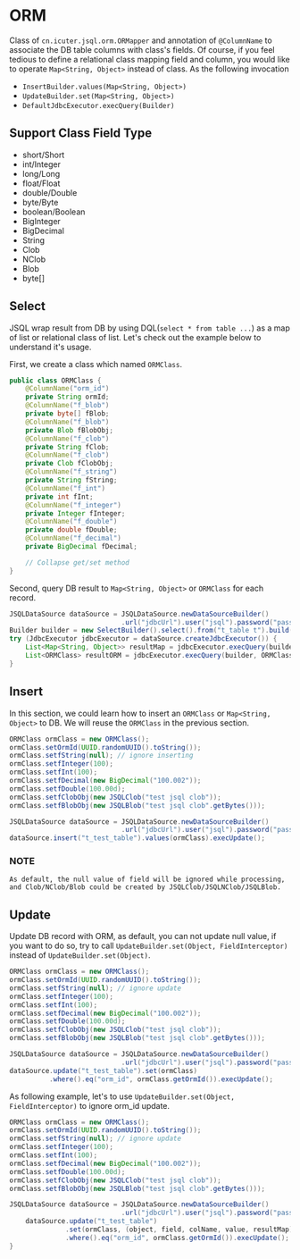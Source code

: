 # ORM

Class of `cn.icuter.jsql.orm.ORMapper` and annotation of `@ColumnName` to associate
the DB table columns with class's fields. Of course, if you feel tedious to define a relational class mapping field and column,
you would like to operate `Map<String, Object>` instead of class. As the following invocation
- `InsertBuilder.values(Map<String, Object>)`
- `UpdateBuilder.set(Map<String, Object>)`
- `DefaultJdbcExecutor.execQuery(Builder)`

## Support Class Field Type
- short/Short
- int/Integer
- long/Long
- float/Float
- double/Double
- byte/Byte
- boolean/Boolean
- BigInteger
- BigDecimal
- String
- Clob
- NClob
- Blob
- byte[]

## Select
JSQL wrap result from DB by using DQL(`select * from table ...`) as a map of list or relational class of list.
Let's check out the example below to understand it's usage.

First, we create a class which named `ORMClass`.
```java
public class ORMClass {
    @ColumnName("orm_id")
    private String ormId;
    @ColumnName("f_blob")
    private byte[] fBlob;
    @ColumnName("f_blob")
    private Blob fBlobObj;
    @ColumnName("f_clob")
    private String fClob;
    @ColumnName("f_clob")
    private Clob fClobObj;
    @ColumnName("f_string")
    private String fString;
    @ColumnName("f_int")
    private int fInt;
    @ColumnName("f_integer")
    private Integer fInteger;
    @ColumnName("f_double")
    private double fDouble;
    @ColumnName("f_decimal")
    private BigDecimal fDecimal;

    // Collapse get/set method
}
```

Second, query DB result to `Map<String, Object>` or `ORMClass` for each record.
```java
JSQLDataSource dataSource = JSQLDataSource.newDataSourceBuilder()
                            .url("jdbcUrl").user("jsql").password("pass").build();
Builder builder = new SelectBuilder().select().from("t_table t").build();
try (JdbcExecutor jdbcExecutor = dataSource.createJdbcExecutor()) {
    List<Map<String, Object>> resultMap = jdbcExecutor.execQuery(builder);
    List<ORMClass> resultORM = jdbcExecutor.execQuery(builder, ORMClass.class);
}
```

## Insert
In this section, we could learn how to insert an `ORMClass` or `Map<String, Object>` to DB. We will reuse the
`ORMClass` in the previous section.

```java
ORMClass ormClass = new ORMClass();
ormClass.setOrmId(UUID.randomUUID().toString());
ormClass.setfString(null); // ignore inserting
ormClass.setfInteger(100);
ormClass.setfInt(100);
ormClass.setfDecimal(new BigDecimal("100.002"));
ormClass.setfDouble(100.00d);
ormClass.setfClobObj(new JSQLClob("test jsql clob"));
ormClass.setfBlobObj(new JSQLBlob("test jsql clob".getBytes()));

JSQLDataSource dataSource = JSQLDataSource.newDataSourceBuilder()
                            .url("jdbcUrl").user("jsql").password("pass").build();
dataSource.insert("t_test_table").values(ormClass).execUpdate();
```

### NOTE

    As default, the null value of field will be ignored while processing,
    and Clob/NClob/Blob could be created by JSQLClob/JSQLNClob/JSQLBlob.

## Update
Update DB record with ORM, as default, you can not update null value, if you want to do so, 
try to call `UpdateBuilder.set(Object, FieldInterceptor)` instead of `UpdateBuilder.set(Object)`.

```java
ORMClass ormClass = new ORMClass();
ormClass.setOrmId(UUID.randomUUID().toString());
ormClass.setfString(null); // ignore update
ormClass.setfInteger(100);
ormClass.setfInt(100);
ormClass.setfDecimal(new BigDecimal("100.002"));
ormClass.setfDouble(100.00d);
ormClass.setfClobObj(new JSQLClob("test jsql clob"));
ormClass.setfBlobObj(new JSQLBlob("test jsql clob".getBytes()));

JSQLDataSource dataSource = JSQLDataSource.newDataSourceBuilder()
                            .url("jdbcUrl").user("jsql").password("pass").build();
dataSource.update("t_test_table").set(ormClass)
          .where().eq("orm_id", ormClass.getOrmId()).execUpdate();
```

As following example, let's to use `UpdateBuilder.set(Object, FieldInterceptor)` to ignore orm_id update.
```java
ORMClass ormClass = new ORMClass();
ormClass.setOrmId(UUID.randomUUID().toString());
ormClass.setfString(null); // ignore update
ormClass.setfInteger(100);
ormClass.setfInt(100);
ormClass.setfDecimal(new BigDecimal("100.002"));
ormClass.setfDouble(100.00d);
ormClass.setfClobObj(new JSQLClob("test jsql clob"));
ormClass.setfBlobObj(new JSQLBlob("test jsql clob".getBytes()));

JSQLDataSource dataSource = JSQLDataSource.newDataSourceBuilder()
                            .url("jdbcUrl").user("jsql").password("pass").build();
    dataSource.update("t_test_table")
              .set(ormClass, (object, field, colName, value, resultMap) -> !"orm_id".equals(colName))
              .where().eq("orm_id", ormClass.getOrmId()).execUpdate();
}
```